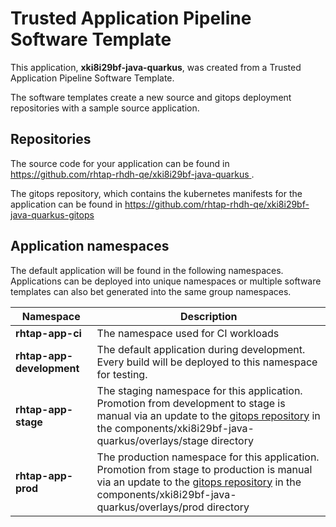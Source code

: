 # Trusted Application Pipeline Software Template

This application, **xki8i29bf-java-quarkus**, was created from a Trusted Application Pipeline Software Template.

The software templates create a new source and gitops deployment repositories with a sample source application. 

## Repositories

The source code for your application can be found in [https://github.com/rhtap-rhdh-qe/xki8i29bf-java-quarkus ](https://github.com/rhtap-rhdh-qe/xki8i29bf-java-quarkus ).
 
The gitops repository, which contains the kubernetes manifests for the application can be found in 
[https://github.com/rhtap-rhdh-qe/xki8i29bf-java-quarkus-gitops ](https://github.com/rhtap-rhdh-qe/xki8i29bf-java-quarkus-gitops ) 

## Application namespaces 

The default application will be found in the following namespaces. Applications can be deployed into unique namespaces or multiple software templates can also bet generated into the same group namespaces.  

|  Namespace   |  Description   |  
| -------- | -------- |
| **rhtap-app-ci** | The namespace used for CI workloads |
| **rhtap-app-development** | The default application during development. Every build will be deployed to this namespace for testing. |
| **rhtap-app-stage** | The staging namespace for this application. Promotion from development to stage is manual via an update to the [gitops repository](https://github.com/rhtap-rhdh-qe/xki8i29bf-java-quarkus-gitops ) in the components/xki8i29bf-java-quarkus/overlays/stage directory |
| **rhtap-app-prod** | The production namespace for this application. Promotion from stage to production is manual via an update to the [gitops repository](https://github.com/rhtap-rhdh-qe/xki8i29bf-java-quarkus-gitops ) in the components/xki8i29bf-java-quarkus/overlays/prod directory |